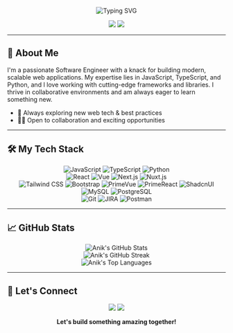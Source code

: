 <!-- Banner -->
<p align="center">
  <img src="https://readme-typing-svg.demolab.com?font=Fira+Code&weight=600&size=28&pause=1000&color=00BFFF&center=true&vCenter=true&width=800&lines=Hi%2C+I'm+Anik+Datta+%F0%9F%91%8B;Software+Engineer+%7C+Frontend+Developer;Let's+build+something+amazing+together!" alt="Typing SVG" />
</p>

<p align="center">
  <a href="https://anik-datta.vercel.app"><img src="https://img.shields.io/badge/Portfolio-00BFFF?style=for-the-badge&logo=vercel&logoColor=white"/></a>
  <a href="https://www.linkedin.com/in/anik-datta-1051"><img src="https://img.shields.io/badge/LinkedIn-0A66C2?style=for-the-badge&logo=linkedin&logoColor=white"/></a>
</p>

---

## 🚀 About Me

I'm a passionate Software Engineer with a knack for building modern, scalable web applications. My expertise lies in JavaScript, TypeScript, and Python, and I love working with cutting-edge frameworks and libraries. I thrive in collaborative environments and am always eager to learn something new.

- 🌱 Always exploring new web tech & best practices
- 👨‍💻 Open to collaboration and exciting opportunities

---

## 🛠️ My Tech Stack

<p align="center">
  <!-- Languages -->
  <img src="https://img.shields.io/badge/JavaScript-323330?style=for-the-badge&logo=javascript&logoColor=F7DF1E" alt="JavaScript"/>
  <img src="https://img.shields.io/badge/TypeScript-3178C6?style=for-the-badge&logo=typescript&logoColor=white" alt="TypeScript"/>
  <img src="https://img.shields.io/badge/Python-3776AB?style=for-the-badge&logo=python&logoColor=white" alt="Python"/>
  <br/>
  <!-- Frontend Frameworks -->
  <img src="https://img.shields.io/badge/React-20232a?style=for-the-badge&logo=react&logoColor=61dafb" alt="React"/>
  <img src="https://img.shields.io/badge/Vue.js-35495e?style=for-the-badge&logo=vue.js&logoColor=4FC08D" alt="Vue"/>
  <img src="https://img.shields.io/badge/Next.js-000000?style=for-the-badge&logo=next.js&logoColor=white" alt="Next.js"/>
  <img src="https://img.shields.io/badge/Nuxt.js-00C58E?style=for-the-badge&logo=nuxt.js&logoColor=white" alt="Nuxt.js"/>
  <br/>
  <!-- UI Libraries -->
  <img src="https://img.shields.io/badge/Tailwind_CSS-06B6D4?style=for-the-badge&logo=tailwindcss&logoColor=white" alt="Tailwind CSS"/>
  <img src="https://img.shields.io/badge/Bootstrap-563D7C?style=for-the-badge&logo=bootstrap&logoColor=white" alt="Bootstrap"/>
  <img src="https://img.shields.io/badge/PrimeVue-42b883?style=for-the-badge&logo=primevue&logoColor=white" alt="PrimeVue"/>
  <img src="https://img.shields.io/badge/PrimeReact-0081CB?style=for-the-badge&logo=prime-react&logoColor=white" alt="PrimeReact"/>
  <img src="https://img.shields.io/badge/Shadcn_UI-000000?style=for-the-badge&logo=shadcnui&logoColor=white" alt="ShadcnUI"/>
  <br/>
  <!-- Databases -->
  <img src="https://img.shields.io/badge/MySQL-4479A1?style=for-the-badge&logo=mysql&logoColor=white" alt="MySQL"/>
  <img src="https://img.shields.io/badge/PostgreSQL-4169E1?style=for-the-badge&logo=postgresql&logoColor=white" alt="PostgreSQL"/>
  <br/>
  <!-- Tools -->
  <img src="https://img.shields.io/badge/Git-F05032?style=for-the-badge&logo=git&logoColor=white" alt="Git"/>
  <img src="https://img.shields.io/badge/JIRA-0052CC?style=for-the-badge&logo=jira&logoColor=white" alt="JIRA"/>
  <img src="https://img.shields.io/badge/Postman-FF6C37?style=for-the-badge&logo=postman&logoColor=white" alt="Postman"/>
</p>

---

## 📈 GitHub Stats

<p align="center">
  <img src="https://github-readme-stats.vercel.app/api?username=anik511&show_icons=true&theme=radical" alt="Anik's GitHub Stats"/>
  <br/>
  <img src="https://github-readme-streak-stats.herokuapp.com/?user=anik511&theme=radical" alt="Anik's GitHub Streak"/>
  <br/>
  <img src="https://github-readme-stats.vercel.app/api/top-langs/?username=anik511&layout=compact&theme=radical" alt="Anik's Top Languages"/>
</p>

---

## 🤝 Let's Connect

<p align="center">
  <a href="https://anik-datta.vercel.app"><img src="https://img.shields.io/badge/Portfolio-00BFFF?style=for-the-badge&logo=vercel&logoColor=white"/></a>
  <a href="https://www.linkedin.com/in/anik-datta-1051"><img src="https://img.shields.io/badge/LinkedIn-0A66C2?style=for-the-badge&logo=linkedin&logoColor=white"/></a>
</p>

<p align="center">
  <b>Let's build something amazing together!</b>
</p>
